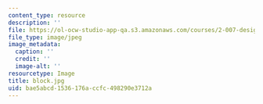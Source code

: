 ```yaml
---
content_type: resource
description: ''
file: https://ol-ocw-studio-app-qa.s3.amazonaws.com/courses/2-007-design-and-manufacturing-i-spring-2009/bae5abcd1536176accfc498290e3712a_block.jpg
file_type: image/jpeg
image_metadata:
  caption: ''
  credit: ''
  image-alt: ''
resourcetype: Image
title: block.jpg
uid: bae5abcd-1536-176a-ccfc-498290e3712a
---
```

